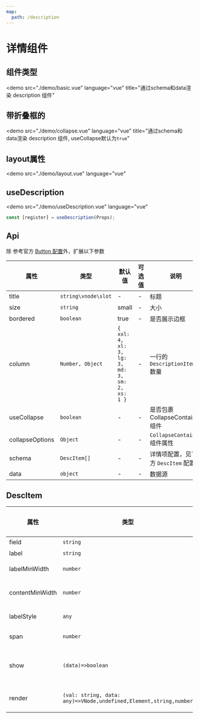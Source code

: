 ```yaml
---
map:
  path: /description
---
```


# 详情组件

## 组件类型

<demo src="./demo/basic.vue"
  language="vue"
  title="通过schema和data渲染 description 组件"
>
</demo>

## 带折叠框的

<demo src="./demo/collapse.vue"
  language="vue"
  title="通过schema和data渲染 description 组件, useCollapse默认为`true`"
>
</demo>

## layout属性

<demo src="./demo/layout.vue"
  language="vue"
>
</demo>


## useDescription

<demo src="./demo/useDescription.vue"
  language="vue"
>
</demo>

```ts
const [register] = useDescription(Props);
```

## Api

除 参考官方 [Button 配置](https://2x.antdv.com/components/description-cn#API)外，扩展以下参数

| 属性 | 类型 | 默认值 | 可选值 | 说明 |
| --- | --- | --- | --- | --- |
| title | `string\vnode\slot` | - | - | 标题 |
| size | `string` | small | - | 大小 |
| bordered | `boolean` | true | - | 是否展示边框 |
| column | `Number, Object` | `{ xxl: 4, xl: 3, lg: 3, md: 3, sm: 2, xs: 1 }` | - | 一行的 `DescriptionItems` 数量 |
| useCollapse | `boolean` | - | - | 是否包裹 CollapseContainer 组件 |
| collapseOptions | `Object` | - | - | `CollapseContainer` 组件属性 |
| schema | `DescItem[]` | - | - | 详情项配置，见下方 `DescItem` 配置 |
| data | `object` | - | - | 数据源 |

## DescItem

| 属性 | 类型 | 默认值 | 可选值 | 说明 |
| --- | --- | --- | --- | --- |
| field | `string` | - | - | 字段名 |
| label | `string` | - | - | 标签名 |
| labelMinWidth | `number` | - | - | label 最小宽度 |
| contentMinWidth | `number` | - | - | content 最小宽度 |
| labelStyle | `any` | - | - | label 样式 |
| span | `number` | - | - | 和并列数量 |
| show | `(data)=>boolean` | - | - | 动态判断当前组件是否显示 |
| render | `(val: string, data: any)=>VNode,undefined,Element,string,number` | - | - | 自定义渲染 content |